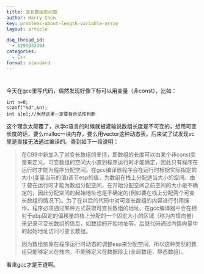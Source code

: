 ```yaml
---
title: 变长数组的问题
author: Harry Chen
key: problems-about-length-variable-array
layout: article

dsq_thread_id:
  - 1291933394
categories:
  - C++
format: standard
---
```

# 

  今天在gcc里写代码，偶然发现好像下标可以用变量（非const），比如：


    int n=0;
    scanf("%d",&n);
    int a[n];//当然这里一定要有合法性判断


  这个理念太颠覆了，从学c语言的时候就被灌输说数组长度是不可变的，想用可变长度的话，要么malloc一块内存，要么用vector这种动态表。后来试了试发现vc里是直接无法通过编译的。查到如下一段说明：

> 在C99中新加入了对变长数组的支持，即数组的长度可以由某个非const变量来定义。可变数组的空间大小直到程序运行时才能确定，因此只有程序在运行时才能为程序分配空间。在gcc编译器程序会在运行时根据实际指定的大小(变量当前的值)调节esp的值，为数组在栈上分配适当大小的空间。由于要在运行时才能为数组分配空间，在开始分配空间之前空间的大小是不确定的，因此分配空间的起始地址也是不确定的(例如要在栈上分配两个可变长数组的情况下)。为了在以后的代码中对可变长数组的内容进行引用操作，程序必须通过某种方式获取可变长数组的地址。在gcc编译器中会在相对于ebp固定的偏移量的栈上分配的一个固定大小的区域（称为内情向量）来记录可变长数组的信息，如数组的开始地址等。后继代码通过内情向量中的起始地址访问可变长数组。
>
> 因为数组依靠在程序运行时动态的调整esp来分配空间，所以这种类型的数组只能够定义在栈内，不能够定义在数据段上(全局数组，静态数组)。

  看来gcc才是王道啊。
